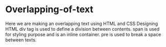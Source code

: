 # Overlapping-of-text
Here we are making an overlapping text using HTML and CSS
Designing HTML
div tag is used to define a division between contents. 
span is used for styling purpose and is an inline container.
pre is used to break a space between texts.

